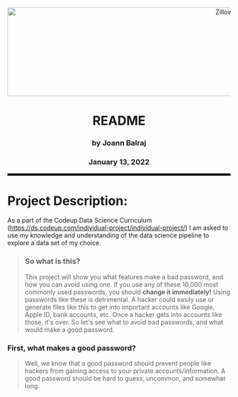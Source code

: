 <div align="center">

<img src="https://nakedsecurity.sophos.com/wp-content/uploads/sites/2/2018/12/shutterstock_779676172-1-compressor.jpg?w=780&h=408&crop=1" alt="Zillow Logo" title="Zillow Logo" width="1000" height="200" align="center"/>
    
# README

### by Joann Balraj
### January 13, 2022

</div align="center">
    
<hr style="border:2px solid black"> </hr>


# Project Description:
As a part of the Codeup Data Science Curriculum (https://ds.codeup.com/individual-project/individual-project/) I am asked to use my knowledge and understanding of the data science pipeline to explore a data set of my choice. 


> ### So what is this?
> This project will show you what features make a bad password, and how you can avoid using one. If you use any of these 10,000 most commonly used passwords, you should **change it immediately!** Using passwords like these is detrimental. A hacker could easily use or generate files like this to get into important accounts like Google, Apple ID, bank accounts, etc. Once a hacker gets into accounts like those, it's over. So let's see what to avoid bad passwords, and what would make a good password.


### First, what makes a good password?
> Well, we know that a good password should prevent people like hackers from gaining access to your private accounts/information. A good password should be hard to guess, uncommon, and somewhat long.